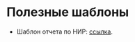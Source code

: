# Полезные шаблоны

- Шаблон отчета по НИР: [ссылка](https://docs.google.com/document/d/1XsYWC7isbiums9jqjzddHIkDjvxqKNvf/edit?usp=sharing&ouid=107532686553826856276&rtpof=true&sd=true).
